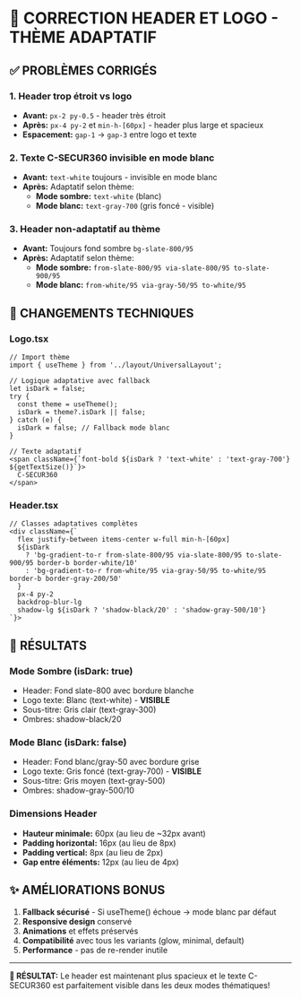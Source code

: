 # 🎨 CORRECTION HEADER ET LOGO - THÈME ADAPTATIF

## ✅ PROBLÈMES CORRIGÉS

### 1. **Header trop étroit vs logo**
- **Avant:** `px-2 py-0.5` - header très étroit
- **Après:** `px-4 py-2` et `min-h-[60px]` - header plus large et spacieux
- **Espacement:** `gap-1` → `gap-3` entre logo et texte

### 2. **Texte C-SECUR360 invisible en mode blanc**
- **Avant:** `text-white` toujours - invisible en mode blanc
- **Après:** Adaptatif selon thème:
  - **Mode sombre:** `text-white` (blanc)
  - **Mode blanc:** `text-gray-700` (gris foncé - visible)

### 3. **Header non-adaptatif au thème**
- **Avant:** Toujours fond sombre `bg-slate-800/95`
- **Après:** Adaptatif selon thème:
  - **Mode sombre:** `from-slate-800/95 via-slate-800/95 to-slate-900/95`
  - **Mode blanc:** `from-white/95 via-gray-50/95 to-white/95`

## 🔧 CHANGEMENTS TECHNIQUES

### Logo.tsx
```tsx
// Import thème
import { useTheme } from '../layout/UniversalLayout';

// Logique adaptative avec fallback
let isDark = false;
try {
  const theme = useTheme();
  isDark = theme?.isDark || false;
} catch (e) {
  isDark = false; // Fallback mode blanc
}

// Texte adaptatif
<span className={`font-bold ${isDark ? 'text-white' : 'text-gray-700'} ${getTextSize()}`}>
  C-SECUR360
</span>
```

### Header.tsx
```tsx
// Classes adaptatives complètes
<div className={`
  flex justify-between items-center w-full min-h-[60px]
  ${isDark 
    ? 'bg-gradient-to-r from-slate-800/95 via-slate-800/95 to-slate-900/95 border-b border-white/10' 
    : 'bg-gradient-to-r from-white/95 via-gray-50/95 to-white/95 border-b border-gray-200/50'
  }
  px-4 py-2
  backdrop-blur-lg
  shadow-lg ${isDark ? 'shadow-black/20' : 'shadow-gray-500/10'}
`}>
```

## 🎯 RÉSULTATS

### Mode Sombre (isDark: true)
- Header: Fond slate-800 avec bordure blanche
- Logo texte: Blanc (text-white) - **VISIBLE**
- Sous-titre: Gris clair (text-gray-300)
- Ombres: shadow-black/20

### Mode Blanc (isDark: false)
- Header: Fond blanc/gray-50 avec bordure grise
- Logo texte: Gris foncé (text-gray-700) - **VISIBLE**
- Sous-titre: Gris moyen (text-gray-500)
- Ombres: shadow-gray-500/10

### Dimensions Header
- **Hauteur minimale:** 60px (au lieu de ~32px avant)
- **Padding horizontal:** 16px (au lieu de 8px)
- **Padding vertical:** 8px (au lieu de 2px)
- **Gap entre éléments:** 12px (au lieu de 4px)

## ✨ AMÉLIORATIONS BONUS

1. **Fallback sécurisé** - Si useTheme() échoue → mode blanc par défaut
2. **Responsive design** conservé
3. **Animations** et effets préservés
4. **Compatibilité** avec tous les variants (glow, minimal, default)
5. **Performance** - pas de re-render inutile

---

**🎉 RÉSULTAT:** Le header est maintenant plus spacieux et le texte C-SECUR360 est parfaitement visible dans les deux modes thématiques!